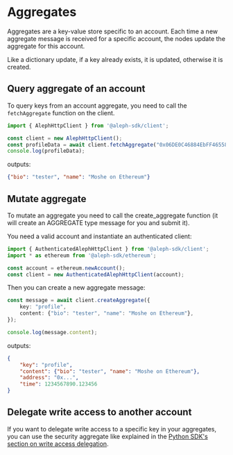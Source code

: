 # Aggregates

Aggregates are a key-value store specific to an account.
Each time a new aggregate message is received for a specific account, the
nodes update the aggregate for this account.

Like a dictionary update, if a key already exists, it is updated,
otherwise it is created.

## Query aggregate of an account

To query keys from an account aggregate, you need to call the
`fetchAggregate` function on the client.

```typescript
import { AlephHttpClient } from '@aleph-sdk/client';

const client = new AlephHttpClient();
const profileData = await client.fetchAggregate("0x06DE0C46884EbFF46558Cd1a9e7DA6B1c3E9D0a8", "profile");
console.log(profileData);
```
outputs:
```json
{"bio": "tester", "name": "Moshe on Ethereum"}
```

## Mutate aggregate
To mutate an aggregate you need to call the create_aggregate function (it will
create an AGGREGATE type message for you and submit it).

You need a valid account and instantiate an authenticated client:

```typescript
import { AuthenticatedAlephHttpClient } from '@aleph-sdk/client';
import * as ethereum from '@aleph-sdk/ethereum';

const account = ethereum.newAccount();
const client = new AuthenticatedAlephHttpClient(account);
```

Then you can create a new aggregate message:

```typescript
const message = await client.createAggregate({
    key: "profile",
    content: {"bio": "tester", "name": "Moshe on Ethereum"},
});

console.log(message.content);
```
outputs:
```json
{
    "key": "profile",
    "content": {"bio": "tester", "name": "Moshe on Ethereum"},
    "address": "0x...",
    "time": 1234567890.123456
}
```

## Delegate write access to another account

If you want to delegate write access to a specific key in your aggregates, you can
use the security aggregate like explained in the [Python SDK's section on write access delegation](../Aleph.im-Python-SDK/aggregates.md#delegate-write-access-to-an-aggregate-key).